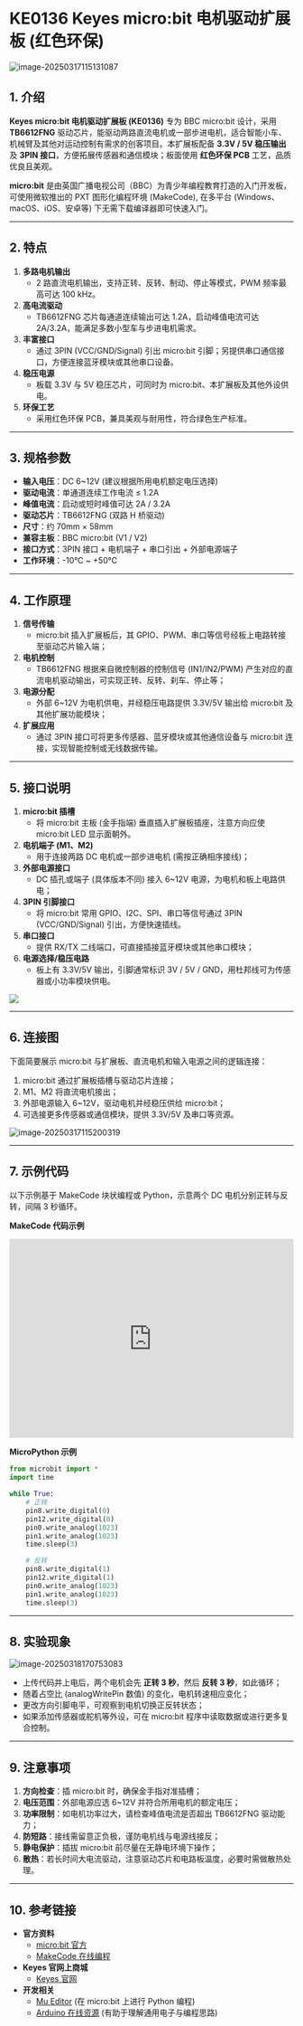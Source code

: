 # KE0136 Keyes micro:bit 电机驱动扩展板 (红色环保)

![image-20250317115131087](media/image-20250317115131087.png)

## 1. 介绍
**Keyes micro:bit 电机驱动扩展板 (KE0136)** 专为 BBC micro:bit 设计，采用 **TB6612FNG** 驱动芯片，能驱动两路直流电机或一部步进电机，适合智能小车、机械臂及其他对运动控制有需求的创客项目。本扩展板配备 **3.3V / 5V 稳压输出** 及 **3PIN 接口**，方便拓展传感器和通信模块；板面使用 **红色环保 PCB** 工艺，品质优良且美观。

**micro:bit** 是由英国广播电视公司（BBC）为青少年编程教育打造的入门开发板，可使用微软推出的 PXT 图形化编程环境 (MakeCode), 在多平台 (Windows、macOS、iOS、安卓等) 下无需下载编译器即可快速入门。

---

## 2. 特点
1. **多路电机输出**  
   - 2 路直流电机输出，支持正转、反转、制动、停止等模式，PWM 频率最高可达 100 kHz。  
2. **高电流驱动**  
   - TB6612FNG 芯片每通道连续输出可达 1.2A，启动峰值电流可达 2A/3.2A，能满足多数小型车与步进电机需求。  
3. **丰富接口**  
   - 通过 3PIN (VCC/GND/Signal) 引出 micro:bit 引脚；另提供串口通信接口，方便连接蓝牙模块或其他串口设备。  
4. **稳压电源**  
   - 板载 3.3V 与 5V 稳压芯片，可同时为 micro:bit、本扩展板及其他外设供电。  
5. **环保工艺**  
   - 采用红色环保 PCB，兼具美观与耐用性，符合绿色生产标准。  

---

## 3. 规格参数
- **输入电压**：DC 6~12V (建议根据所用电机额定电压选择)  
- **驱动电流**：单通道连续工作电流 ≤ 1.2A  
- **峰值电流**：启动或短时峰值可达 2A / 3.2A  
- **驱动芯片**：TB6612FNG (双路 H 桥驱动)  
- **尺寸**：约 70mm × 58mm  
- **兼容主板**：BBC micro:bit (V1 / V2)  
- **接口方式**：3PIN 接口 + 电机端子 + 串口引出 + 外部电源端子  
- **工作环境**：-10℃ ~ +50℃  

---

## 4. 工作原理
1. **信号传输**  
   - micro:bit 插入扩展板后，其 GPIO、PWM、串口等信号经板上电路转接至驱动芯片输入端；  
2. **电机控制**  
   - TB6612FNG 根据来自微控制器的控制信号 (IN1/IN2/PWM) 产生对应的直流电机驱动输出，可实现正转、反转、刹车、停止等；  
3. **电源分配**  
   - 外部 6~12V 为电机供电，并经稳压电路提供 3.3V/5V 输出给 micro:bit 及其他扩展功能模块；  
4. **扩展应用**  
   - 通过 3PIN 接口可将更多传感器、蓝牙模块或其他通信设备与 micro:bit 连接，实现智能控制或无线数据传输。  

---

## 5. 接口说明
1. **micro:bit 插槽**  
   - 将 micro:bit 主板 (金手指端) 垂直插入扩展板插座，注意方向应使 micro:bit LED 显示面朝外。  
2. **电机端子 (M1、M2)**  
   - 用于连接两路 DC 电机或一部步进电机 (需按正确相序接线)；  
3. **外部电源接口**  
   - DC 插孔或端子 (具体版本不同) 接入 6~12V 电源，为电机和板上电路供电；  
4. **3PIN 引脚接口**  
   - 将 micro:bit 常用 GPIO、I2C、SPI、串口等信号通过 3PIN (VCC/GND/Signal) 引出，方便快速插线。  
5. **串口接口**  
   - 提供 RX/TX 二线端口，可直接插接蓝牙模块或其他串口模块；  
6. **电源选择/稳压电路**  
   - 板上有 3.3V/5V 输出，引脚通常标识 3V / 5V / GND，用杜邦线可为传感器或小功率模块供电。

![](media/KE0136.jpg)

---

## 6. 连接图
下面简要展示 micro:bit 与扩展板、直流电机和输入电源之间的逻辑连接：
1. micro:bit 通过扩展板插槽与驱动芯片连接；  
2. M1、M2 将直流电机接出；  
3. 外部电源输入 6~12V，驱动电机并经稳压供给 micro:bit；  
4. 可选接更多传感器或通信模块，提供 3.3V/5V 及串口等资源。

![image-20250317115200319](media/image-20250317115200319.png)

---

## 7. 示例代码
以下示例基于 MakeCode 块状编程或 Python，示意两个 DC 电机分别正转与反转，间隔 3 秒循环。

**MakeCode 代码示例**  

<div style="position:relative;height:0;padding-bottom:70%;overflow:hidden;"><iframe style="position:absolute;top:0;left:0;width:100%;height:100%;" src="https://makecode.microbit.org/#pub:_36C1KpaKeYC3" frameborder="0" sandbox="allow-popups allow-forms allow-scripts allow-same-origin"></iframe></div>

**MicroPython 示例**  
```python
from microbit import *
import time

while True:
    # 正转
    pin8.write_digital(0)
    pin12.write_digital(0)
    pin0.write_analog(1023)
    pin1.write_analog(1023)
    time.sleep(3)

    # 反转
    pin8.write_digital(1)
    pin12.write_digital(1)
    pin0.write_analog(1023)
    pin1.write_analog(1023)
    time.sleep(3)
```

---

## 8. 实验现象

![image-20250318170753083](media/image-20250318170753083.png)

- 上传代码并上电后，两个电机会先 **正转 3 秒**，然后 **反转 3 秒**，如此循环；  
- 随着占空比 (analogWritePin 数值) 的变化，电机转速相应变化；  
- 更改方向引脚电平，可观察到电机切换正反转状态；  
- 如果添加传感器或舵机等外设，可在 micro:bit 程序中读取数据或进行更多复合控制。

---

## 9. 注意事项
1. **方向检查**：插 micro:bit 时，确保金手指对准插槽；  
2. **电压范围**：外部电源应选 6~12V 并符合所用电机的额定电压；  
3. **功率限制**：如电机功率过大，请检查峰值电流是否超出 TB6612FNG 驱动能力；  
4. **防短路**：接线需留意正负极，谨防电机线与电源线接反；  
5. **静电保护**：插拔 micro:bit 前尽量在无静电环境下操作；  
6. **散热**：若长时间大电流驱动，注意驱动芯片和电路板温度，必要时需做散热处理。

---

## 10. 参考链接
- **官方资料**  
  - [micro:bit 官方](https://microbit.org/)  
  - [MakeCode 在线编程](https://makecode.microbit.org/)  
- **Keyes 官网上商城**  
  - [Keyes 官网](http://www.keyes-robot.com)  
- **开发相关**  
  - [Mu Editor](https://codewith.mu/) (在 micro:bit 上进行 Python 编程)  
  - [Arduino 在线资源](https://www.arduino.cc/) (有助于理解通用电子与编程思路)
